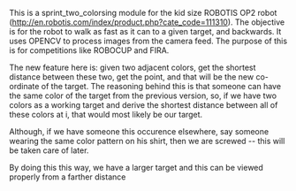 This is a sprint_two_colorsing module for the kid size ROBOTIS OP2 robot (http://en.robotis.com/index/product.php?cate_code=111310). The objective is for the robot to walk as fast as it can to a given target, and backwards. It uses OPENCV to process images from the camera feed. The purpose of this is for competitions like ROBOCUP and FIRA.

The new feature here is: given two adjacent colors, get the shortest distance between these two, get the point, and that will be the new co-ordinate of the target. The reasoning behind this is that someone can have the same color of the target from the previous version, so, if we have two colors as a working target and derive the shortest distance between all of these colors at i, that would most likely be our target.

Although, if we have someone this occurence elsewhere, say someone wearing the same color pattern on his shirt, then we are screwed -- this will be taken care of later.

By doing this this way, we have a larger target and this can be viewed properly from a farther distance

